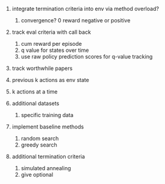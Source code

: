 1. integrate termination criteria into env via method overload?
    1. convergence? 0 reward negative or positive
   
1. track eval criteria with call back
    1. cum reward per episode    
    1. q value for states over time
    1. use raw policy prediction scores for q-value tracking
   
1. track worthwhile papers
1. previous k actions as env state
1. k actions at a time   
1. additional datasets
   1. specific training data
1. implement baseline methods
   1. random search
   1. greedy search
1. additional termination criteria
   1. simulated annealing
   1. give optional 